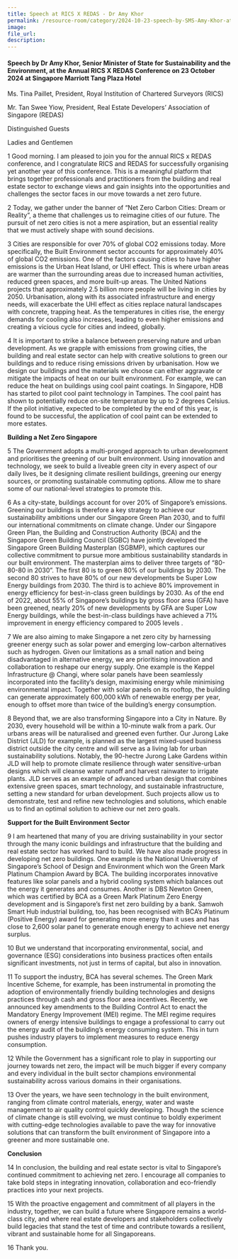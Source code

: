 ```yaml
---  
title: Speech at RICS X REDAS - Dr Amy Khor
permalink: /resource-room/category/2024-10-23-speech-by-SMS-Amy-Khor-at-the-Annual-RICS-X-REDAS-Conference
image:  
file_url:  
description:  
---
```

#### Speech by Dr Amy Khor, Senior Minister of State for Sustainability and the Environment, at the Annual RICS X REDAS Conference on 23 October 2024 at Singapore Marriott Tang Plaza Hotel 

Ms. Tina Paillet, President, Royal Institution of Chartered Surveyors (RICS)

Mr. Tan Swee Yiow, President, Real Estate Developers’ Association of Singapore (REDAS)

Distinguished Guests

Ladies and Gentlemen

1 Good morning. I am pleased to join you for the annual RICS x REDAS conference, and I congratulate RICS and REDAS for successfully organising yet another year of this conference. This is a meaningful platform that brings together professionals and practitioners from the building and real estate sector to exchange views and gain insights into the opportunities and challenges the sector faces in our move towards a net zero future. 

	
2 Today, we gather under the banner of “Net Zero Carbon Cities: Dream or Reality”, a theme that challenges us to reimagine cities of our future. The pursuit of net zero cities is not a mere aspiration, but an essential reality that we must actively shape with sound decisions. 
 
3 Cities are responsible for over 70% of global CO2 emissions today. More specifically, the Built Environment sector accounts for approximately 40% of global CO2 emissions. One of the factors causing cities to have higher emissions is the Urban Heat Island, or UHI effect. This is where urban areas are warmer than the surrounding areas due to increased human activities, reduced green spaces, and more built-up areas. The United Nations projects that approximately 2.5 billion more people will be living in cities by 2050. 
Urbanisation, along with its associated infrastructure and energy needs, will exacerbate the UHI effect as cities replace natural landscapes with concrete, trapping heat. As the temperatures in cities rise, the energy demands for cooling also increases, leading to even higher emissions and creating a vicious cycle for cities and indeed, globally. 

4 It is important to strike a balance between preserving nature and urban development.  As we grapple with emissions from growing cities, the building and real estate sector can help with creative solutions to green our buildings and to reduce rising emissions driven by urbanisation. How we design our buildings and the materials we choose can either aggravate or mitigate the impacts of heat on our built environment. For example, we can reduce the heat on buildings using cool paint coatings. In Singapore, HDB has started to pilot cool paint technology in Tampines. 
The cool paint has shown to potentially reduce on-site temperature by up to 2 degrees Celsius. If the pilot initiative, expected to be completed by the end of this year, is found to be successful, the application of cool paint can be extended to more estates. 

**Building a Net Zero Singapore**

5 The Government adopts a multi-pronged approach to urban development and prioritises the greening of our built environment. Using innovation and technology, we seek to build a liveable green city in every aspect of our daily lives, be it designing climate resilient buildings, greening our energy sources, or promoting sustainable commuting options. Allow me to share some of our national-level strategies to promote this.

6 As a city-state, buildings account for over 20% of Singapore’s emissions. Greening our buildings is therefore a key strategy to achieve our sustainability ambitions under our Singapore Green Plan 2030, and to fulfil our international commitments on climate change. Under our Singapore Green Plan, the Building and Construction Authority (BCA) and the Singapore Green Building Council (SGBC) have jointly developed the Singapore Green Building Masterplan (SGBMP), which captures our collective commitment to pursue more ambitious sustainability standards in our built environment. The masterplan aims to deliver three targets of “80-80-80 in 2030”. The first 80 is to green 80% of our buildings by 2030. The second 80 strives to have 80% of our new developments be Super Low Energy buildings from 2030. The third is to achieve 80% improvement in energy efficiency for best-in-class green buildings by 2030. 
As of the end of 2022, about 55% of Singapore’s buildings by gross floor area (GFA) have been greened, nearly 20% of new developments by GFA are Super Low Energy buildings, while the best-in-class buildings have achieved a 71% improvement in energy efficiency compared to 2005 levels .

7 We are also aiming to make Singapore a net zero city by harnessing greener energy such as solar power and emerging low-carbon alternatives such as hydrogen. Given our limitations as a small nation and being disadvantaged in alternative energy, we are prioritising innovation and collaboration to reshape our energy supply. One example is the Keppel Infrastructure @ Changi, where solar panels have been seamlessly incorporated into the facility’s design, maximising energy while minimising environmental impact. 
Together with solar panels on its rooftop, the building can generate approximately 600,000 kWh of renewable energy per year, enough to offset more than twice of the building’s energy consumption.

8 Beyond that, we are also transforming Singapore into a City in Nature. By 2030, every household will be within a 10-minute walk from a park. Our urbans areas will be naturalised and greened even further. Our Jurong Lake District (JLD) for example, is planned as the largest mixed-used business district outside the city centre and will serve as a living lab for urban sustainability solutions. Notably, the 90-hectre Jurong Lake Gardens within JLD will help to promote climate resilience through water sensitive-urban designs which will cleanse water runoff and harvest rainwater to irrigate plants. JLD serves as an example of advanced urban design that combines extensive green spaces, smart technology, and sustainable infrastructure, setting a new standard for urban development. 
Such projects allow us to demonstrate, test and refine new technologies and solutions, which enable us to find an optimal solution to achieve our net zero goals.

**Support for the Built Environment Sector**

9 I am heartened that many of you are driving sustainability in your sector through the many iconic buildings and infrastructure that the building and real estate sector has worked hard to build. We have also made progress in developing net zero buildings. One example is the National University of Singapore’s School of Design and Environment which won the Green Mark Platinum Champion Award by BCA. The building incorporates innovative features like solar panels and a hybrid cooling system which balances out the energy it generates and consumes. Another is DBS Newton Green, which was certified by BCA as a Green Mark Platinum Zero Energy development and is Singapore’s first net zero building by a bank. 
Samwoh Smart Hub industrial building, too, has been recognised with BCA’s Platinum (Positive Energy) award for generating more energy than it uses and has close to 2,600 solar panel to generate enough energy to achieve net energy surplus. 

10 But we understand that incorporating environmental, social, and governance (ESG) considerations into business practices often entails significant investments, not just in terms of capital, but also in innovation.

11 To support the industry, BCA has several schemes. The Green Mark Incentive Scheme, for example, has been instrumental in promoting the adoption of environmentally friendly building technologies and designs practices through cash and gross floor area incentives. Recently, we announced key amendments to the Building Control Act to enact the Mandatory Energy Improvement (MEI) regime. 
The MEI regime requires owners of energy intensive buildings to engage a professional to carry out the energy audit of the building’s energy consuming system. This in turn pushes industry players to implement measures to reduce energy consumption.
 
12 While the Government has a significant role to play in supporting our journey towards net zero, the impact will be much bigger if every company and every individual in the built sector champions environmental sustainability across various domains in their organisations.

13 Over the years, we have seen technology in the built environment, ranging from climate control materials, energy, water and waste management to air quality control quickly developing. Though the science of climate change is still evolving, we must continue to boldly experiment with cutting-edge technologies available to pave the way for innovative solutions that can transform the built environment of Singapore into a greener and more sustainable one.  

**Conclusion**

14 In conclusion, the building and real estate sector is vital to Singapore’s continued commitment to achieving net zero. I encourage all companies to take bold steps in integrating innovation, collaboration and eco-friendly practices into your next projects.  

15 With the proactive engagement and commitment of all players in the industry, together, we can build a future where Singapore remains a world-class city, and where real estate developers and stakeholders collectively build legacies that stand the test of time and contribute towards a resilient, vibrant and sustainable home for all Singaporeans.

16 Thank you.
 
